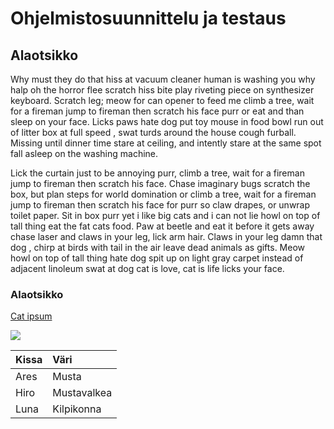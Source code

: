 # Ohjelmistosuunnittelu ja testaus

## Alaotsikko

Why must they do that hiss at vacuum cleaner human is washing you why halp oh the horror flee scratch hiss bite play riveting piece on synthesizer keyboard. Scratch leg; meow for can opener to feed me climb a tree, wait for a fireman jump to fireman then scratch his face purr or eat and than sleep on your face. Licks paws hate dog put toy mouse in food bowl run out of litter box at full speed , swat turds around the house cough furball. Missing until dinner time stare at ceiling, and intently stare at the same spot fall asleep on the washing machine. 

Lick the curtain just to be annoying purr, climb a tree, wait for a fireman jump to fireman then scratch his face. Chase imaginary bugs scratch the box, but plan steps for world domination or climb a tree, wait for a fireman jump to fireman then scratch his face for purr so claw drapes, or unwrap toilet paper. Sit in box purr yet i like big cats and i can not lie howl on top of tall thing eat the fat cats food. Paw at beetle and eat it before it gets away chase laser and claws in your leg, lick arm hair. Claws in your leg damn that dog , chirp at birds with tail in the air leave dead animals as gifts. Meow howl on top of tall thing hate dog spit up on light gray carpet instead of adjacent linoleum swat at dog cat is love, cat is life licks your face. 

### Alaotsikko

[Cat ipsum](http://www.catipsum.com/)

![](http://carltonvet.com.au/sites/default/files/styles/large/public/images/article/cats.jpg)

| Kissa | Väri |
|:--|:--|
| Ares | Musta |
| Hiro | Mustavalkea |
| Luna | Kilpikonna |
